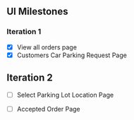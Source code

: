## UI Milestones

### Iteration 1
- [x]  View all orders page
- [x]  Customers Car Parking Request Page

## Iteration 2
- [ ] Select Parking Lot Location Page
- [ ] Accepted Order Page



